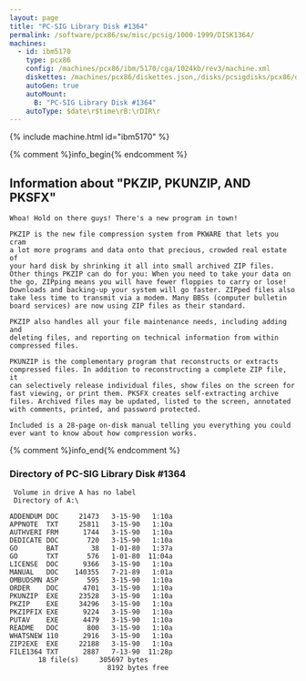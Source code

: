 ```yaml
---
layout: page
title: "PC-SIG Library Disk #1364"
permalink: /software/pcx86/sw/misc/pcsig/1000-1999/DISK1364/
machines:
  - id: ibm5170
    type: pcx86
    config: /machines/pcx86/ibm/5170/cga/1024kb/rev3/machine.xml
    diskettes: /machines/pcx86/diskettes.json,/disks/pcsigdisks/pcx86/diskettes.json
    autoGen: true
    autoMount:
      B: "PC-SIG Library Disk #1364"
    autoType: $date\r$time\rB:\rDIR\r
---
```


{% include machine.html id="ibm5170" %}

{% comment %}info_begin{% endcomment %}

## Information about "PKZIP, PKUNZIP, AND PKSFX"

    Whoa! Hold on there guys! There's a new program in town!
    
    PKZIP is the new file compression system from PKWARE that lets you cram
    a lot more programs and data onto that precious, crowded real estate of
    your hard disk by shrinking it all into small archived ZIP files.
    Other things PKZIP can do for you: When you need to take your data on
    the go, ZIPping means you will have fewer floppies to carry or lose!
    Downloads and backing-up your system will go faster. ZIPped files also
    take less time to transmit via a modem. Many BBSs (computer bulletin
    board services) are now using ZIP files as their standard.
    
    PKZIP also handles all your file maintenance needs, including adding and
    deleting files, and reporting on technical information from within
    compressed files.
    
    PKUNZIP is the complementary program that reconstructs or extracts
    compressed files. In addition to reconstructing a complete ZIP file, it
    can selectively release individual files, show files on the screen for
    fast viewing, or print them. PKSFX creates self-extracting archive
    files. Archived files may be updated, listed to the screen, annotated
    with comments, printed, and password protected.
    
    Included is a 28-page on-disk manual telling you everything you could
    ever want to know about how compression works.
{% comment %}info_end{% endcomment %}


### Directory of PC-SIG Library Disk #1364

     Volume in drive A has no label
     Directory of A:\

    ADDENDUM DOC     21473   3-15-90   1:10a
    APPNOTE  TXT     25811   3-15-90   1:10a
    AUTHVERI FRM      1744   3-15-90   1:10a
    DEDICATE DOC       720   3-15-90   1:10a
    GO       BAT        38   1-01-80   1:37a
    GO       TXT       576   1-01-80  11:04a
    LICENSE  DOC      9366   3-15-90   1:10a
    MANUAL   DOC    140355   7-21-89   1:01a
    OMBUDSMN ASP       595   3-15-90   1:10a
    ORDER    DOC      4701   3-15-90   1:10a
    PKUNZIP  EXE     23528   3-15-90   1:10a
    PKZIP    EXE     34296   3-15-90   1:10a
    PKZIPFIX EXE      9224   3-15-90   1:10a
    PUTAV    EXE      4479   3-15-90   1:10a
    README   DOC       800   3-15-90   1:10a
    WHATSNEW 110      2916   3-15-90   1:10a
    ZIP2EXE  EXE     22188   3-15-90   1:10a
    FILE1364 TXT      2887   7-13-90  11:28p
           18 file(s)     305697 bytes
                            8192 bytes free
